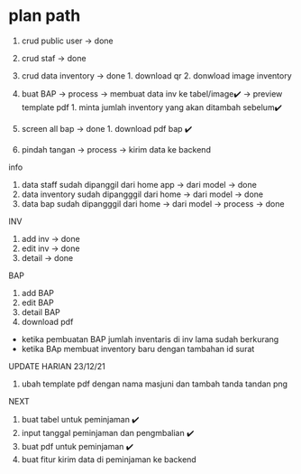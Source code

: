 # plan path

1. crud public user -> done 
2. crud staf -> done
3. crud data inventory -> done
        1. download qr
        2. donwload image inventory
4. buat BAP -> process -> membuat data inv ke tabel/image✔️ -> preview template pdf
        1. minta jumlah inventory yang akan ditambah sebelum✔️

5. screen all bap -> done
        1. download pdf bap ✔️
6. pindah tangan -> process -> kirim data ke backend






info
1. data staff sudah dipanggil dari home app -> dari model -> done
2. data inventory sudah dipangggil dari home -> dari model -> done
2. data bap sudah dipangggil dari home -> dari model -> process -> done




INV
1. add inv -> done
2. edit inv -> done
3. detail -> done

BAP
1. add BAP 
2. edit BAP
3. detail BAP
4. download pdf

- ketika pembuatan BAP jumlah inventaris di inv lama sudah berkurang
- ketika BAp membuat inventory baru dengan tambahan id surat 


UPDATE HARIAN
23/12/21
1. ubah template pdf dengan nama masjuni dan tambah tanda tandan png



NEXT
1. buat tabel untuk peminjaman ✔️
2. input tanggal peminjaman dan pengmbalian ✔️
3. buat pdf untuk peminjaman ✔️
4. buat fitur kirim data di peminjaman ke backend